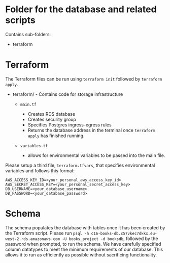 # Folder for the database and related scripts
Contains sub-folders:
- terraform

# Terraform

The Terraform files can be run using `terraform init` followed by `terraform apply`.

- terraform/ - Contains code for storage infrastructure
    - `main.tf` 
        - Creates RDS database 
        - Creates security group
        - Specifies Postgres ingress-egress rules
        - Returns the database address in the terminal once `terraform apply` has finished running.

    - `variables.tf`
        - allows for environmental variables to be passed into the main file.

Please setup a third file, `terraform.tfvars`, that specifies environmental variables and follows this format:
```
AWS_ACCESS_KEY_ID=<your_personal_aws_access_key_id>
AWS_SECRET_ACCESS_KEY=<your_personal_secret_access_key>
DB_USERNAME=<your_database_username>
DB_PASSWORD=<your_database_password>
```

# Schema
The schema populates the database with tables once it has been created by the Terraform script.
Please run `psql -h c16-books-db.c57vkec7dkkx.eu-west-2.rds.amazonaws.com -U books_project -d booksdb`, followed 
by the password when prompted, to run the schema.
We have carefully specified column datatypes to meet the minimum requirements of our database. This allows it to run as 
efficiently as possible without sacrificing functionality. 